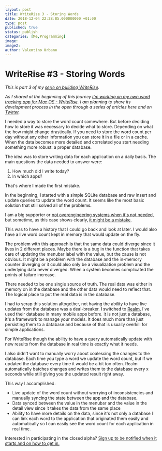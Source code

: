 ```yaml
---
layout: post
title: WriteRise 3 - Storing Words
date: 2018-12-04 22:28:05.000000000 +01:00
type: post
published: true
status: publish
categories: [Me,Programming]
image:
image2:
author: Valentino Urbano
---
```


# WriteRise #3 - Storing Words

_This is part 3 of my [serie on building WriteRise][0]._

_As I shared at the beginning of this journey [I'm working on my own word tracking app for Mac OS - WriteRise][0]. I am planning to share its development process in the open through a series of articles here and on [Twitter][3]._

I needed a way to store the word count somewhere. But before deciding how to store it was necessary to decide what to store. Depending on what the how might change drastically. If you need to store the word count per day without any other information you can store it in a file or in a cache. When the data becomes more detailed and correlated you start needing something more robust: a proper database.

The idea was to store writing data for each application on a daily basis. The main questions the data needed to answer were:

1. How much did I write today?
2. In which apps?

That's where I made the first mistake.

In the beginning, I started with a simple SQLite database and raw insert and update queries to update the word count. It seems like the most basic solution that still solved all of the problems.

I am a big supporter or [not overengineering systems when it's not needed][4], but sometime, as this case shows clearly, [it might be a mistake][5].

This was to have a history that I could go back and look at later. I would also have a live word count kept in memory that would update on the fly.

The problem with this approach is that the same data could diverge since it lives in 2 different places. Maybe there is a bug in the function that takes care of updating the menubar label with the value, but the cause is not obvious. It might be a problem with the database and the in-memory counter diverging or it could also only be a visualization problem and the underlying data never diverged. When a system becomes complicated the points of failure increase.

There needed to be one single source of truth. The real data was either in memory on in the database and the other data would need to reflect that. The logical place to put the real data is in the database.

I had to scrap this solution altogether, not having the ability to have live updates from the database was a deal-breaker. I switched to [Realm][1], I've used their database in many mobile apps before. It is not just a database, it's a framework to manage your models. It does much more than just persisting them to a database and because of that is usually overkill for simple applications.

For WriteRise though the ability to have a query automatically update with new results from the database in real time is exactly what it needs.

I also didn't want to manually worry about coalescing the changes to the database. Each time you type a word we update the word count, but if we updated the database every time it would be a bit too often. Realm automatically batches changes and writes them to the database every x seconds while still giving you the updated result right away.

This way I accomplished:

- Live update of the word count without worrying of inconsistencies and manually syncing the state between the app and the database.
- Data synced between the value in the menubar and the value in the detail view since it takes the data from the same place
- Ability to have more details on the data, since it's not only a database I can link each word to the application that originated them easily and automatically so I can easily see the word count for each application in real time.

Interested in participating in the closed alpha? [Sign up to be notified when it starts and on how to get in.][2]

[0]: https://200wordsaday.com/words/writerise-track-your-writing-95bf6e2b8b94bb
[1]: https://realm.io/products/realm-database/
[2]: http://www.valentinourbano.com/newsletter/
[3]: https://twitter.com/valentinourbano
[4]: https://200wordsaday.com/words/a-minimal-approach-535bfbea63ece86
[5]: https://200wordsaday.com/words/designing-a-system-1865c050d5fa9d20
